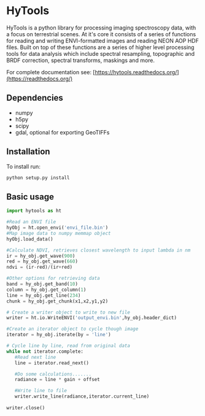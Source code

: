 # HyTools

HyTools is a python library for processing imaging spectroscopy data,
with a focus on terrestrial scenes.  At it's core it consists of a
series of functions for reading and writing ENVI-formatted images and
reading NEON AOP HDF files. Built on top of these functions are a
series of higher level processing tools for data analysis which
include spectral resampling, topographic and BRDF correction, spectral
transforms, maskings and more.

For complete documentation see: [https://hytools.readthedocs.org/](https://readthedocs.org/)


## Dependencies
- numpy
- h5py
- scipy
- gdal, optional for exporting GeoTIFFs

## Installation
To install run:

```python
python setup.py install
```

## Basic usage
```python
import hytools as ht

#Read an ENVI file
hyObj = ht.open_envi('envi_file.bin')
#Map image data to numpy memmap object
hyObj.load_data()

#Calculate NDVI, retrieves closest wavelength to input lambda in nm
ir = hy_obj.get_wave(900)
red = hy_obj.get_wave(660)
ndvi = (ir-red)/(ir+red)

#Other options for retrieving data
band = hy_obj.get_band(10)
column = hy_obj.get_column(1)
line = hy_obj.get_line(234)
chunk = hy_obj.get_chunk(x1,x2,y1,y2)

# Create a writer object to write to new file
writer = ht.io.WriteENVI('output_envi.bin',hy_obj.header_dict)

#Create an iterator object to cycle though image
iterator = hy_obj.iterate(by = 'line')

# Cycle line by line, read from original data
while not iterator.complete:  
   #Read next line
   line = iterator.read_next() 

   #Do some calculations.......
   radiance = line * gain + offset

   #Write line to file
   writer.write_line(radiance,iterator.current_line)
	
writer.close()  
```
